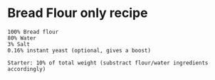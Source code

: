 # Bread Flour only recipe

```
100% Bread flour
80% Water
3% Salt  
0.16% instant yeast (optional, gives a boost)

Starter: 10% of total weight (substract flour/water ingredients accordingly)
```
